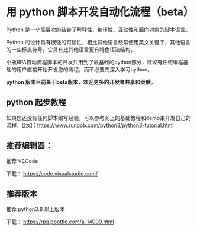 # 用 python 脚本开发自动化流程（beta）

Python 是一个高层次的结合了解释性、编译性、互动性和面向对象的脚本语言。

Python 的设计具有很强的可读性，相比其他语言经常使用英文关键字，其他语言的一些标点符号，它具有比其他语言更有特色语法结构。

小瓶RPA自动流程脚本的开发只用到了最基础的python部分，建议有任何编程基础的用户直接开始开发您的流程，而不必要先深入学习python。

**python 版本目前处于beta版本，欢迎更多的开发者共享和贡献。**


## python 起步教程

如果您还没有任何脚本编写经验，可以参考网上的基础教程和demo来开发自己的流程，比如：https://www.runoob.com/python3/python3-tutorial.html


## 推荐编辑器： 

推荐 VSCode 

下载： https://code.visualstudio.com/

## 推荐版本

推荐 python3.8 以上版本

下载： https://rpa.pbottle.com/a-14009.html
